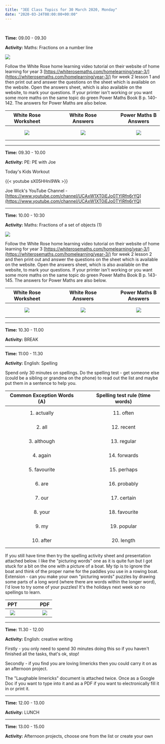 ```yaml
---
title: "3EE Class Topics for 30 March 2020, Monday"
date: "2020-03-24T08:00:00+00:00"
---
```


&nbsp;

**Time:** 09.00 - 09.30

**Activity:** Maths: Fractions on a number line

[![](/images/whiterose/y3/Y3Week2Lesson1Step6.png)](https://whiterosemaths.com/homelearning/year-3/)

Follow the White Rose home learning video tutorial on their website of home learning for year 3 [https://whiterosemaths.com/homelearning/year-3/](https://whiterosemaths.com/homelearning/year-3/) for week 2 lesson 1 and then print out and answer the questions on the sheet which is available on the website. Open the answers sheet, which is also available on the website, to mark your questions. If your printer isn't working or you want some more maths on the same topic do green Power Maths Book B p. 140-142. The answers for Power Maths are also below.

**White Rose Worksheet** | &nbsp; &nbsp; | &nbsp; &nbsp; | **White Rose Answers** | &nbsp; &nbsp; | &nbsp; &nbsp; | **Power Maths B Answers**
:---: | :---: | :---: | :---: | :---: | :---: | :---:
[![](/images/whiterose/y3/Lesson-1-Y3-Spring-Block-5-WO6-Fractions-on-a-number-line-2019.png)](/docs/whiterose/y3/Lesson-1-Y3-Spring-Block-5-WO6-Fractions-on-a-number-line-2019.pdf) | &nbsp; &nbsp; | &nbsp; &nbsp; | [![](/images/whiterose/y3/Y3-Spring-Block-5-ANS6-Fractions-on-a-number-line-2019.png)](/docs/whiterose/y3/Y3-Spring-Block-5-ANS6-Fractions-on-a-number-line-2019.pdf) | &nbsp; &nbsp; | &nbsp; &nbsp; | [![](/images/powermaths/y3/pm_y3_u09_practicebookanswers.png)](/docs/powermaths/y3/pm_y3_u09_practicebookanswers.pdf)

<hr>

**Time:** 09.30 - 10.00

**Activity:** PE: PE with Joe

Today's Kids Workout

{{< youtube sX05HHni9Wk >}}

Joe Wick's YouTube Channel - [https://www.youtube.com/channel/UCAxW1XT0iEJo0TYlRfn6rYQ](https://www.youtube.com/channel/UCAxW1XT0iEJo0TYlRfn6rYQ)

<hr>

**Time:** 10.00 - 10:30

**Activity:** Maths: Fractions of a set of objects (1)

[![](/images/whiterose/y3/Y3Week2Lesson2Step7.png)](https://whiterosemaths.com/homelearning/year-3/)

Follow the White Rose home learning video tutorial on their website of home learning for year 3 [https://whiterosemaths.com/homelearning/year-3/](https://whiterosemaths.com/homelearning/year-3/) for week 2 lesson 2 and then print out and answer the questions on the sheet which is available on the website. Open the answers sheet, which is also available on the website, to mark your questions. If your printer isn't working or you want some more maths on the same topic do green Power Maths Book B p. 143-145. The answers for Power Maths are also below.

**White Rose Worksheet** | &nbsp; &nbsp; | &nbsp; &nbsp; | **White Rose Answers** | &nbsp; &nbsp; | &nbsp; &nbsp; | **Power Maths B Answers**
:---: | :---: | :---: | :---: | :---: | :---: | :---:
[![](/images/whiterose/y3/Lesson-2-Y3-Spring-Block-5-WO7-Fractions-of-a-set-of-objects-1-2019.png)](/docs/whiterose/y3/Lesson-2-Y3-Spring-Block-5-WO7-Fractions-of-a-set-of-objects-1-2019.pdf) | &nbsp; &nbsp; | &nbsp; &nbsp; | [![](/images/whiterose/y3/Y3-Spring-Block-5-ANS7-Fractions-of-a-set-of-objects-1-2019.png)](/docs/whiterose/y3/Y3-Spring-Block-5-ANS7-Fractions-of-a-set-of-objects-1-2019.pdf) | &nbsp; &nbsp; | &nbsp; &nbsp; | [![](/images/powermaths/y3/pm_y3_u09_practicebookanswers.png)](/docs/powermaths/y3/pm_y3_u09_practicebookanswers.pdf)

<hr>

**Time:** 10.30 - 11.00

**Activity:** BREAK

<hr>

**Time:** 11:00 - 11.30 

**Activity:** English: Spelling

Spend only 30 minutes on spellings. Do the spelling test - get someone else (could be a sibling or grandma on the phone) to read out the list and maybe put them in a sentence to help you. 

**Common Exception Words (A)** | &nbsp; &nbsp; | **Spelling test rule (time words)**
:---: | :---: | :---:
1. actually | &nbsp; &nbsp; | 11. often
2. all | &nbsp; &nbsp; | 12. recent
3. although | &nbsp; &nbsp; | 13. regular
4. again | &nbsp; &nbsp; | 14. forwards
5. favourite | &nbsp; &nbsp; | 15. perhaps
6. are | &nbsp; &nbsp; | 16. probably
7. our | &nbsp; &nbsp; | 17. certain
8. your | &nbsp; &nbsp; | 18. favourite
9. my | &nbsp; &nbsp; | 19. popular
10. after | &nbsp; &nbsp; | 20. length

If you still have time then try the spelling activity sheet and presentation attached below. I like the "picturing words" one as it is quite fun but I got stuck for a bit on the one with a picture of a boat. My tip is to ignore the boat and think of the proper name for the paddles you use in a rowing boat. Extension - can you make your own "picturing words" puzzles by drawing some parts of a long word (where there are words within the longer word), I'd love to try some of your puzzles! It's the holidays next week so no spellings to learn.

**PPT** | &nbsp; &nbsp; | &nbsp; &nbsp; | **PDF**
:---: | :---: | :---: | :---: 
[![](/images/spelling_key_words.png)](/docs/spelling_key_words.ppt) | &nbsp; &nbsp; | &nbsp; &nbsp; | [![](/images/spelling_key_words.png)](/docs/spelling_key_words.pdf)

<hr>

**Time:** 11.30 - 12.00

**Activity:** English: creative writing

Firstly - you only need to spend 30 minutes doing this so if you haven't finished all the tasks, that's ok, stop!

Secondly - if you find you are loving limericks then you could carry it on as an afternoon project.

The "Laughable limericks" document is attached twice. Once as a Google Doc if you want to type into it and as a PDF if you want to electronically fill it in or print it.

<hr>

**Time:** 12.00 - 13.00

**Activity:** LUNCH

<hr>

**Time:** 13.00 - 15.00

**Activity:** Afternoon projects, choose one from the list or create your own

<br/>
<br/>

